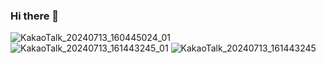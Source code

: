 ### Hi there 👋

<!--
**golden-hamster/golden-hamster** is a ✨ _special_ ✨ repository because its `README.md` (this file) appears on your GitHub profile.

Here are some ideas to get you started:

- 🔭 I’m currently working on ...
- 🌱 I’m currently learning ...
- 👯 I’m looking to collaborate on ...
- 🤔 I’m looking for help with ...
- 💬 Ask me about ...
- 📫 How to reach me: ...
- 😄 Pronouns: ...
- ⚡ Fun fact: ...
-->
<!--
![Anurag's GitHub stats](https://github-readme-stats.vercel.app/api?username=golden-hamster&show_icons=true&theme=radical)
-->
![KakaoTalk_20240713_160445024_01](https://github.com/user-attachments/assets/9111b78e-b2a0-48a7-bb96-114eb8ae4297)
![KakaoTalk_20240713_161443245_01](https://github.com/user-attachments/assets/22ed3aba-af58-410f-a770-f332d27cad38)
![KakaoTalk_20240713_161443245](https://github.com/user-attachments/assets/a141e3db-aee5-493b-9585-ccc0eda47ea5)
